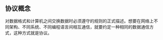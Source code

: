 

## **协议概念**

对数据格式和计算机之间交换数据时必须遵守的规则的正式描述。想要在网络上不同架构、不同系统、不同编程语言间相互通信，就要约定一种相同的数据通信方式，这种方式就是协议。




